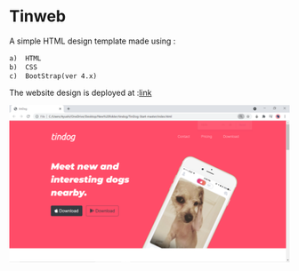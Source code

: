# Tinweb

A simple HTML design template made using :

    a)  HTML
    b)  CSS
    c)  BootStrap(ver 4.x)

The website design is deployed at :[link](https://joychoudhury.github.io/Tinweb/)


<img src="/img/1.png">
